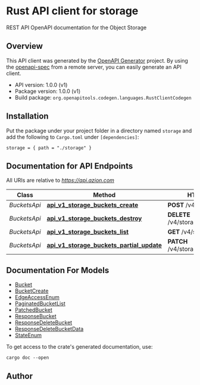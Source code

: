 # Rust API client for storage

REST API OpenAPI documentation for the Object Storage


## Overview

This API client was generated by the [OpenAPI Generator](https://openapi-generator.tech) project.  By using the [openapi-spec](https://openapis.org) from a remote server, you can easily generate an API client.

- API version: 1.0.0 (v1)
- Package version: 1.0.0 (v1)
- Build package: `org.openapitools.codegen.languages.RustClientCodegen`

## Installation

Put the package under your project folder in a directory named `storage` and add the following to `Cargo.toml` under `[dependencies]`:

```
storage = { path = "./storage" }
```

## Documentation for API Endpoints

All URIs are relative to *https://api.azion.com*

Class | Method | HTTP request | Description
------------ | ------------- | ------------- | -------------
*BucketsApi* | [**api_v1_storage_buckets_create**](docs/BucketsApi.md#api_v1_storage_buckets_create) | **POST** /v4/storage/buckets | /v4/storage/buckets
*BucketsApi* | [**api_v1_storage_buckets_destroy**](docs/BucketsApi.md#api_v1_storage_buckets_destroy) | **DELETE** /v4/storage/buckets/{name} | /v4/storage/buckets/:name
*BucketsApi* | [**api_v1_storage_buckets_list**](docs/BucketsApi.md#api_v1_storage_buckets_list) | **GET** /v4/storage/buckets | /v4/storage/buckets
*BucketsApi* | [**api_v1_storage_buckets_partial_update**](docs/BucketsApi.md#api_v1_storage_buckets_partial_update) | **PATCH** /v4/storage/buckets/{name} | /v4/storage/buckets/:name


## Documentation For Models

 - [Bucket](docs/Bucket.md)
 - [BucketCreate](docs/BucketCreate.md)
 - [EdgeAccessEnum](docs/EdgeAccessEnum.md)
 - [PaginatedBucketList](docs/PaginatedBucketList.md)
 - [PatchedBucket](docs/PatchedBucket.md)
 - [ResponseBucket](docs/ResponseBucket.md)
 - [ResponseDeleteBucket](docs/ResponseDeleteBucket.md)
 - [ResponseDeleteBucketData](docs/ResponseDeleteBucketData.md)
 - [StateEnum](docs/StateEnum.md)


To get access to the crate's generated documentation, use:

```
cargo doc --open
```

## Author



